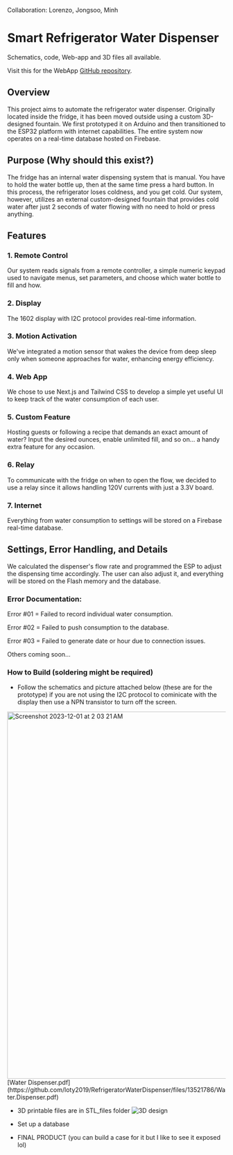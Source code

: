 Collaboration: Lorenzo, Jongsoo, Minh

# Smart Refrigerator Water Dispenser

Schematics, code, Web-app and 3D files all available.

Visit this for the WebApp [GitHub repository](https://github.com/loty2019/water-dispenser-web).

## Overview
This project aims to automate the refrigerator water dispenser. Originally located inside the fridge, it has been moved outside using a custom 3D-designed fountain. We first prototyped it on Arduino and then transitioned to the ESP32 platform with internet capabilities. The entire system now operates on a real-time database hosted on Firebase.

## Purpose (Why should this exist?)

The fridge has an internal water dispensing system that is manual. You have to hold the water bottle up, then at the same time press a hard button. In this process, the refrigerator loses coldness, and you get cold. Our system, however, utilizes an external custom-designed fountain that provides cold water after just 2 seconds of water flowing with no need to hold or press anything.

## Features

### 1. Remote Control

Our system reads signals from a remote controller, a simple numeric keypad used to navigate menus, set parameters, and choose which water bottle to fill and how.

### 2. Display

The 1602 display with I2C protocol provides real-time information.

### 3. Motion Activation

We've integrated a motion sensor that wakes the device from deep sleep only when someone approaches for water, enhancing energy efficiency.

### 4. Web App

We chose to use Next.js and Tailwind CSS to develop a simple yet useful UI to keep track of the water consumption of each user.

### 5. Custom Feature

Hosting guests or following a recipe that demands an exact amount of water? Input the desired ounces, enable unlimited fill, and so on... a handy extra feature for any occasion.

### 6. Relay

To communicate with the fridge on when to open the flow, we decided to use a relay since it allows handling 120V currents with just a 3.3V board.

### 7. Internet

Everything from water consumption to settings will be stored on a Firebase real-time database.

## Settings, Error Handling, and Details

We calculated the dispenser's flow rate and programmed the ESP to adjust the dispensing time accordingly. The user can also adjust it, and everything will be stored on the Flash memory and the database.

### Error Documentation:
Error #01 = Failed to record individual water consumption.

Error #02 = Failed to push consumption to the database.

Error #03 = Failed to generate date or hour due to connection issues.

Others coming soon...

### How to Build (soldering might be required)

- Follow the schematics and picture attached below (these are for the prototype) if you are not using the I2C protocol to cominicate with the display then use a NPN transistor to turn off the screen.
<img width="847" alt="Screenshot 2023-12-01 at 2 03 21 AM" src="https://github.com/loty2019/RefrigeratorWaterDispenser/assets/125715080/e65917bb-6f01-427a-8e4f-efa38740c8e7">
[Water Dispenser.pdf](https://github.com/loty2019/RefrigeratorWaterDispenser/files/13521786/Water.Dispenser.pdf)

- 3D printable files are in STL_files folder
![3D design](https://github.com/loty2019/RefrigeratorWaterDispenser/assets/125715080/bef2b874-d871-40e2-90d2-5a8ef3ee35ca)

- Set up a database
  
- FINAL PRODUCT (you can build a case for it but I like to see it exposed lol)


